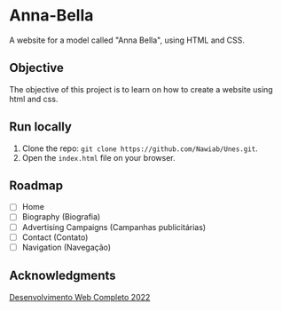 # Anna-Bella
A website for a model called "Anna Bella", using HTML and CSS.

## Objective
The objective of this project is to learn on how to create a website using html and css.

## Run locally
 1. Clone the repo: `git clone https://github.com/Nawiab/Unes.git`.
 2. Open the `index.html` file on your browser.

## Roadmap
  - [ ] Home
  - [ ] Biography (Biografia)
  - [ ] Advertising Campaigns (Campanhas publicitárias)
  - [ ] Contact (Contato)
  - [ ] Navigation (Navegação)

## Acknowledgments
[Desenvolvimento Web Completo 2022](https://www.udemy.com/course/web-completo/)